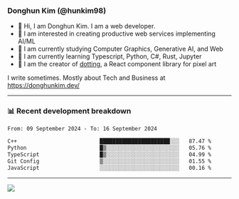 ### Donghun Kim (@hunkim98)

- 👋 Hi, I am Donghun Kim. I am a web developer. 
- 🤔 I am interested in creating productive web services implementing AI/ML
- 🔭 I am currently studying Computer Graphics, Generative AI, and Web 
- 🌱 I am currently learning Typescript, Python, C#, Rust, Jupyter
- 🎨 I am the creator of [dotting](https://github.com/hunkim98/dotting), a React component library for pixel art

I write sometimes. Mostly about Tech and Business at https://donghunkim.dev/

---
### 📊 Recent development breakdown
<!--START_SECTION:waka-->

```txt
From: 09 September 2024 - To: 16 September 2024

C++                          ██████████████████████░░░   87.47 %
Python                       █▒░░░░░░░░░░░░░░░░░░░░░░░   05.76 %
TypeScript                   █▒░░░░░░░░░░░░░░░░░░░░░░░   04.99 %
Git Config                   ▒░░░░░░░░░░░░░░░░░░░░░░░░   01.55 %
JavaScript                   ░░░░░░░░░░░░░░░░░░░░░░░░░   00.16 %
```

<!--END_SECTION:waka-->
---

<!-- <div align='center'> -->
  <img align="center" src="https://github-readme-stats.vercel.app/api?username=hunkim98&theme=dark&show_icons=true"/>
<!-- </div> -->
<!--
**hunkim98/hunkim98** is a ✨ _special_ ✨ repository because its `README.md` (this file) appears on your GitHub profile.

Here are some ideas to get you started:

- 🔭 I’m currently working on ...
- 🌱 I’m currently learning ...
- 👯 I’m looking to collaborate on ...
- 🤔 I’m looking for help with ...
- 💬 Ask me about ...
- 📫 How to reach me: ...
- 😄 Pronouns: ...
- ⚡ Fun fact: ...
-->
